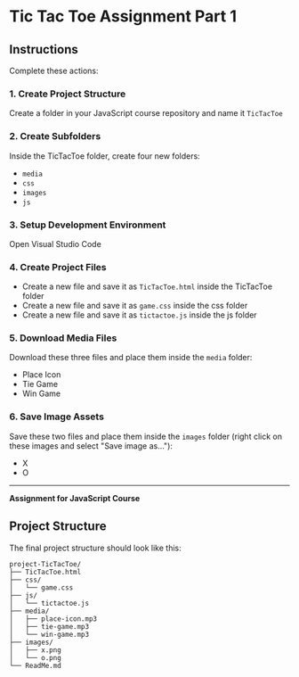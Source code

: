 # Tic Tac Toe Assignment Part 1

## Instructions

Complete these actions:

### 1. Create Project Structure
Create a folder in your JavaScript course repository and name it `TicTacToe`

### 2. Create Subfolders
Inside the TicTacToe folder, create four new folders:

- `media`
- `css`
- `images`
- `js`

### 3. Setup Development Environment
Open Visual Studio Code

### 4. Create Project Files
- Create a new file and save it as `TicTacToe.html` inside the TicTacToe folder
- Create a new file and save it as `game.css` inside the css folder
- Create a new file and save it as `tictactoe.js` inside the js folder

### 5. Download Media Files
Download these three files and place them inside the `media` folder:

- Place Icon
- Tie Game
- Win Game

### 6. Save Image Assets
Save these two files and place them inside the `images` folder (right click on these images and select "Save image as…"):

- X
- O

---

**Assignment for JavaScript Course**

## Project Structure

The final project structure should look like this:

```
project-TicTacToe/
├── TicTacToe.html
├── css/
│   └── game.css
├── js/
│   └── tictactoe.js
├── media/
│   ├── place-icon.mp3
│   ├── tie-game.mp3
│   └── win-game.mp3
├── images/
│   ├── x.png
│   └── o.png
└── ReadMe.md
```